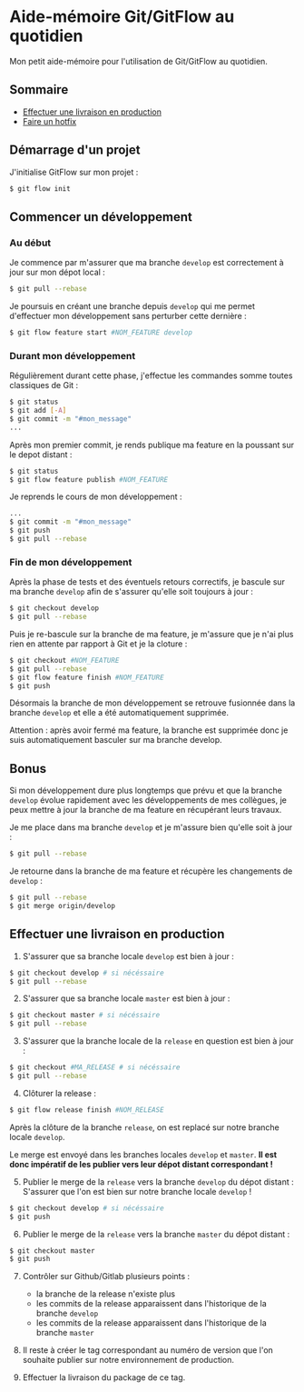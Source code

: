 # Aide-mémoire Git/GitFlow au quotidien

Mon petit aide-mémoire pour l'utilisation de Git/GitFlow au quotidien.

## Sommaire
* [Effectuer une livraison en production](pages/effectuer-une-livraison-en-production.md)
* [Faire un hotfix](pages/faire-un-hotfix.md)


## Démarrage d'un projet

J'initialise GitFlow sur mon projet :
```sh
$ git flow init
```

## Commencer un développement

### Au début
Je commence par m'assurer que ma branche `develop` est correctement à jour sur mon dépot local :
```sh
$ git pull --rebase
```

Je poursuis en créant une branche depuis `develop` qui me permet d'effectuer mon développement sans perturber cette dernière :
```sh
$ git flow feature start #NOM_FEATURE develop
```

### Durant mon développement
Régulièrement durant cette phase, j'effectue les commandes somme toutes classiques de Git :
```sh
$ git status
$ git add [-A]
$ git commit -m "#mon_message"
...
```

Après mon premier commit, je rends publique ma feature en la poussant sur le depot distant :
```sh
$ git status
$ git flow feature publish #NOM_FEATURE
```

Je reprends le cours de mon développement :
```sh
...
$ git commit -m "#mon_message"
$ git push
$ git pull --rebase
```

### Fin de mon développement
Après la phase de tests et des éventuels retours correctifs, je bascule sur ma branche `develop` afin de s'assurer qu'elle soit toujours à jour :
```sh
$ git checkout develop
$ git pull --rebase
```

Puis je re-bascule sur la branche de ma feature, je m'assure que je n'ai plus rien en attente par rapport à Git et je la cloture :
```sh
$ git checkout #NOM_FEATURE
$ git pull --rebase
$ git flow feature finish #NOM_FEATURE
$ git push
```

Désormais la branche de mon développement se retrouve fusionnée dans la branche `develop` et elle a été automatiquement supprimée.

Attention : après avoir fermé ma feature, la branche est supprimée donc je suis automatiquement basculer sur ma branche develop.

## Bonus
Si mon développement dure plus longtemps que prévu et que la branche `develop` évolue rapidement avec les développements de mes collègues, je peux mettre à jour la branche de ma feature en récupérant leurs travaux.

Je me place dans ma branche `develop` et je m'assure bien qu'elle soit à jour :
```sh
$ git pull --rebase
```

Je retourne dans la branche de ma feature et récupère les changements de `develop` :
```sh
$ git pull --rebase
$ git merge origin/develop
```

## Effectuer une livraison en production
1. S'assurer que sa branche locale `develop` est bien à jour :
```sh
$ git checkout develop # si nécéssaire
$ git pull --rebase
```

2. S'assurer que sa branche locale `master` est bien à jour :
```sh
$ git checkout master # si nécéssaire
$ git pull --rebase
```

3. S'assurer que la branche locale de la `release` en question est bien à jour :
```sh
$ git checkout #MA_RELEASE # si nécéssaire
$ git pull --rebase
```

4. Clôturer la release :
```sh
$ git flow release finish #NOM_RELEASE
```

Après la clôture de la branche `release`, on est replacé sur notre branche locale `develop`.

Le merge est envoyé dans les branches locales `develop` et `master`. **Il est donc impératif de les publier vers leur dépot distant correspondant !**

5. Publier le merge de la `release` vers la branche `develop` du dépot distant :
S'assurer que l'on est bien sur notre branche locale `develop` !

```sh
$ git checkout develop # si nécéssaire
$ git push
```

6. Publier le merge de la `release` vers la branche `master` du dépot distant :
```sh
$ git checkout master
$ git push
```

7. Contrôler sur Github/Gitlab plusieurs points :
   * la branche de la release n'existe plus
   * les commits de la release apparaissent dans l'historique de la branche `develop`
   * les commits de la release apparaissent dans l'historique de la branche `master`

8. Il reste à créer le tag correspondant au numéro de version que l'on souhaite publier sur notre environnement de production.

9. Effectuer la livraison du package de ce tag.